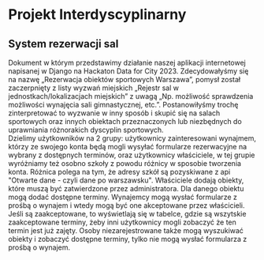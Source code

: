# Projekt Interdyscyplinarny

## System rezerwacji sal


Dokument w którym przedstawimy działanie naszej aplikacji internetowej napisanej w Django na Hackaton Data for City 2023.
Zdecydowałyśmy się na nazwę „Rezerwacja obiektów sportowych Warszawa”, pomysł został zaczerpnięty z listy wyzwań miejskich „Rejestr sal w jednostkach/lokalizacjach miejskich” z uwagą „Np. możliwość sprawdzenia możliwości wynajęcia sali gimnastycznej, etc.”. 
Postanowiłyśmy trochę zinterpretować to wyzwanie w inny sposób i skupić się na salach sportowych oraz innych obiektach przeznaczonych lub niezbędnych do uprawniania różnorakich dyscyplin sportowych.  
Dzielimy użytkowników na 2 grupy: użytkownicy zainteresowani wynajmem, którzy ze swojego konta będą mogli wysyłać formularze rezerwacyjne na wybrany z dostępnych terminów, oraz użytkownicy właściciele, w tej grupie wyróżniamy też osobno szkoły z powodu różnicy w sposobie tworzenia konta. Różnica polega na tym, że adresy szkół są pozyskiwane z api "Otwarte dane - czyli dane po warszawsku".
Właściciele dodają obiekty, które muszą być zatwierdzone przez administratora. Dla danego obiektu mogą dodać dostępne terminy. Wynajemcy mogą wysłać formularze z prośbą o wynajem i wtedy mogą być one akceptowane przez właścicieli. Jeśli są zaakceptowane, to wyświetlają się w tabelce, gdzie są wszytskie zaakceptowane terminy, żeby inni użytkownicy mogli zobaczyć że ten termin jest już zajęty.
Osoby niezarejestrowane także mogą wyszukiwać obiekty i zobaczyć dostępne terminy, tylko nie mogą wysłać formularza z prośbą o wynajem.

